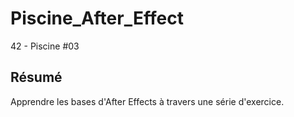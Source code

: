# Piscine_After_Effect
42 - Piscine #03

## Résumé
Apprendre les bases d'After Effects à travers une série d'exercice.
